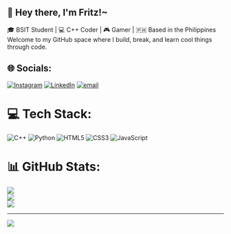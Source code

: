 ## 👋 Hey there, I'm Fritz!~

🎓 BSIT Student | 💻 C++ Coder | 🎮 Gamer | 🇵🇭 Based in the Philippines  
Welcome to my GitHub space where I build, break, and learn cool things through code. 


## 🌐 Socials:
[![Instagram](https://img.shields.io/badge/Instagram-%23E4405F.svg?logo=Instagram&logoColor=white)](https://www.instagram.com/fritz.gengnagel/) [![LinkedIn](https://img.shields.io/badge/LinkedIn-%230077B5.svg?logo=linkedin&logoColor=white)]([https:www.linkedin.com/in/fritz-gengnagel-41088a321](https://www.linkedin.com/in/fritz-gengnagel-41088a321/)) [![email](https://img.shields.io/badge/Email-D14836?logo=gmail&logoColor=white)](mailto:fritzgengnagel.personal@gmail.com) 

# 💻 Tech Stack:
![C++](https://img.shields.io/badge/c++-%2300599C.svg?style=for-the-badge&logo=c%2B%2B&logoColor=white) ![Python](https://img.shields.io/badge/python-3670A0?style=for-the-badge&logo=python&logoColor=ffdd54) ![HTML5](https://img.shields.io/badge/html5-%23E34F26.svg?style=for-the-badge&logo=html5&logoColor=white) ![CSS3](https://img.shields.io/badge/css3-%231572B6.svg?style=for-the-badge&logo=css3&logoColor=white) ![JavaScript](https://img.shields.io/badge/javascript-%23323330.svg?style=for-the-badge&logo=javascript&logoColor=%23F7DF1E)
# 📊 GitHub Stats:
![](https://github-readme-stats.vercel.app/api?username=FreetzCode&theme=onedark&hide_border=false&include_all_commits=false&count_private=false)<br/>
![](https://nirzak-streak-stats.vercel.app/?user=FreetzCode&theme=onedark&hide_border=false)<br/>
![](https://github-readme-stats.vercel.app/api/top-langs/?username=FreetzCode&theme=onedark&hide_border=false&include_all_commits=false&count_private=false&layout=compact)

---
[![](https://visitcount.itsvg.in/api?id=FreetzCode&icon=0&color=0)](https://visitcount.itsvg.in)

<!-- Proudly created with GPRM ( https://gprm.itsvg.in ) -->
